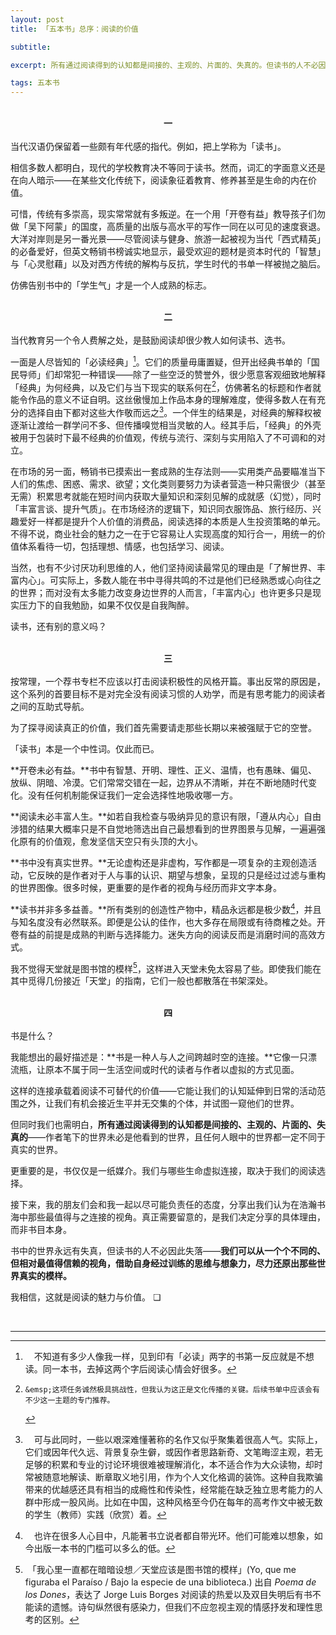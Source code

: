 ```yaml
---
layout: post
title: 「五本书」总序：阅读的价值

subtitle: 

excerpt: 所有通过阅读得到的认知都是间接的、主观的、片面的、失真的。但读书的人不必因此失落——我们可以从一个个不同的、但相对最值得信赖的视角，借助自身经过训练的思维与想象力，尽力还原出那些世界真实的模样。我相信，这就是阅读的魅力与价值。 <br />

tags: 五本书
---
```

<center> <br /> <b> 一 </b> </center><br />
当代汉语仍保留着一些颇有年代感的指代。例如，把上学称为「读书」。

相信多数人都明白，现代的学校教育决不等同于读书。然而，词汇的字面意义还是在向人暗示——在某些文化传统下，阅读象征着教育、修养甚至是生命的内在价值。

可惜，传统有多崇高，现实常常就有多叛逆。在一个用「开卷有益」教导孩子们勿做「吴下阿蒙」的国度，高质量的出版与高水平的写作一同在以可见的速度衰退。大洋对岸则是另一番光景——尽管阅读与健身、旅游一起被视为当代「西式精英」的必备爱好，但英文畅销书榜诚实地显示，最受欢迎的题材是资本时代的「智慧」与「心灵慰藉」以及对西方传统的解构与反抗，学生时代的书单一样被抛之脑后。

仿佛告别书中的「学生气」才是一个人成熟的标志。

<br />


<center> <b> 二 </b> </center><br />
当代教育另一个令人费解之处，是鼓励阅读却很少教人如何读书、选书。

一面是人尽皆知的「必读经典」[^must-read]。它们的质量毋庸置疑，但开出经典书单的「国民导师」们却常犯一种错误——除了一些空泛的赞誉外，很少愿意客观细致地解释「经典」为何经典，以及它们与当下现实的联系何在[^classics]，仿佛著名的标题和作者就能令作品的意义不证自明。这丝傲慢加上作品本身的理解难度，使得多数人在有充分的选择自由下都对这些大作敬而远之[^quote]。一个伴生的结果是，对经典的解释权被逐渐让渡给一群学问不多、但传播嗅觉相当灵敏的人。经其手后，「经典」的外壳被用于包装时下最不经典的价值观，传统与流行、深刻与实用陷入了不可调和的对立。

[^must-read]: 	&emsp;不知道有多少人像我一样，见到印有「必读」两字的书第一反应就是不想读。同一本书，去掉这两个字后阅读心情会好很多。

[^classics]: 	&emsp;这项任务诚然极具挑战性，但我认为这正是文化传播的关键。后续书单中应该会有不少这一主题的专门推荐。

[^quote]: 	&emsp;可与此同时，一些以艰深难懂著称的名作又似乎聚集着很高人气。实际上，它们或因年代久远、背景复杂生僻，或因作者思路新奇、文笔晦涩主观，若无足够的积累和专业的讨论环境很难被理解消化，本不适合作为大众读物，却时常被随意地解读、断章取义地引用，作为个人文化格调的装饰。这种自我欺骗带来的优越感还具有相当的成瘾性和传染性，经常能在缺乏独立思考能力的人群中形成一股风尚。比如在中国，这种风格至今仍在每年的高考作文中被无数的学生（教师）实践（欣赏）着。

在市场的另一面，畅销书已摸索出一套成熟的生存法则——实用类产品要瞄准当下人们的焦虑、困惑、需求、欲望；文化类则要努力为读者营造一种只需很少（甚至无需）积累思考就能在短时间内获取大量知识和深刻见解的成就感（幻觉），同时「丰富言谈、提升气质」。在市场经济的逻辑下，知识同衣服饰品、旅行经历、兴趣爱好一样都是提升个人价值的消费品，阅读选择的本质是人生投资策略的单元。不得不说，商业社会的魅力之一在于它容易让人实现高度的知行合一，用统一的价值体系看待一切，包括理想、情感，也包括学习、阅读。

当然，也有不少讨厌功利思维的人，他们坚持阅读最常见的理由是「了解世界、丰富内心」。可实际上，多数人能在书中寻得共鸣的不过是他们已经熟悉或心向往之的世界；而对没有太多能力改变身边世界的人而言，「丰富内心」也许更多只是现实压力下的自我勉励，如果不仅仅是自我陶醉。

读书，还有别的意义吗？

<br />


<center> <b> 三 </b> </center><br />
按常理，一个荐书专栏不应该以打击阅读积极性的风格开篇。事出反常的原因是，这个系列的首要目标不是对完全没有阅读习惯的人劝学，而是有思考能力的阅读者之间的互助式导航。

为了探寻阅读真正的价值，我们首先需要请走那些长期以来被强赋于它的空誉。

「读书」本是一个中性词。仅此而已。

**开卷未必有益。**书中有智慧、开明、理性、正义、温情，也有愚昧、偏见、放纵、阴暗、冷漠。它们常常交错在一起，边界从不清晰，并在不断地随时代变化。没有任何机制能保证我们一定会选择性地吸收哪一方。

**阅读未必丰富人生。**如若自我检查与吸纳异见的意识有限，「遵从内心」自由涉猎的结果大概率只是不自觉地筛选出自己最想看到的世界图景与见解，一遍遍强化原有的价值观，愈发坚信天空只有头顶的大小。

**书中没有真实世界。**无论虚构还是非虚构，写作都是一项复杂的主观创造活动，它反映的是作者对于人与事的认识、期望与想象，呈现的只是经过过滤与重构的世界图像。很多时候，更重要的是作者的视角与经历而非文字本身。

**读书并非多多益善。**所有类别的创造性产物中，精品永远都是极少数[^press]，并且与知名度没有必然联系。即便是公认的佳作，也大多存在局限或有待商榷之处。开卷有益的前提是成熟的判断与选择能力。迷失方向的阅读反而是消磨时间的高效方式。

[^press]: 	&emsp;也许在很多人心目中，凡能著书立说者都自带光环。他们可能难以想象，如今出版一本书的门槛可以多么的低。

我不觉得天堂就是图书馆的模样[^borges]，这样进入天堂未免太容易了些。即使我们能在其中觅得几份接近「天堂」的指南，它们一般也都散落在书架深处。

[^borges]: 	&nbsp;「我心里一直都在暗暗设想／天堂应该是图书馆的模样」(Yo, que me figuraba el Paraíso / Bajo la especie de una biblioteca.) 出自 _Poema de los Dones_，表达了 Jorge Luis Borges 对阅读的热爱以及双目失明后有书不能读的遗憾。诗句纵然很有感染力，但我们不应忽视主观的情感抒发和理性思考的区别。

<br />


<center> <b> 四 </b> </center><br />
书是什么？

我能想出的最好描述是：**书是一种人与人之间跨越时空的连接。**它像一只漂流瓶，让原本不属于同一生活空间或时代的读者与作者以虚拟的方式见面。

这样的连接承载着阅读不可替代的价值——它能让我们的认知延伸到日常的活动范围之外，让我们有机会接近生平并无交集的个体，并试图一窥他们的世界。

但同时我们也需明白，**所有通过阅读得到的认知都是间接的、主观的、片面的、失真的**——作者笔下的世界未必是他看到的世界，且任何人眼中的世界都一定不同于真实的世界。

更重要的是，书仅仅是一纸媒介。我们与哪些生命虚拟连接，取决于我们的阅读选择。

接下来，我的朋友们会和我一起以尽可能负责任的态度，分享出我们认为在浩瀚书海中那些最值得与之连接的视角。真正需要留意的，是我们决定分享的具体理由，而非书目本身。

书中的世界永远有失真，但读书的人不必因此失落——**我们可以从一个个不同的、但相对最值得信赖的视角，借助自身经过训练的思维与想象力，尽力还原出那些世界真实的模样。**

我相信，这就是阅读的魅力与价值。 ❏


<br />

----

